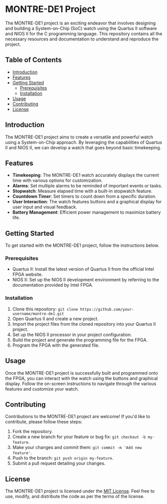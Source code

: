 # MONTRE-DE1 Project


The MONTRE-DE1 project is an exciting endeavor that involves designing and building a System-on-Chip (SoC) watch using the Quartus II software and NIOS II for the C programming language. This repository contains all the necessary resources and documentation to understand and reproduce the project.

## Table of Contents
- [Introduction](#introduction)
- [Features](#features)
- [Getting Started](#getting-started)
  - [Prerequisites](#prerequisites)
  - [Installation](#installation)
- [Usage](#usage)
- [Contributing](#contributing)
- [License](#license)

## Introduction
The MONTRE-DE1 project aims to create a versatile and powerful watch using a System-on-Chip approach. By leveraging the capabilities of Quartus II and NIOS II, we can develop a watch that goes beyond basic timekeeping.

## Features
- **Timekeeping**: The MONTRE-DE1 watch accurately displays the current time with various options for customization.
- **Alarms**: Set multiple alarms to be reminded of important events or tasks.
- **Stopwatch**: Measure elapsed time with a built-in stopwatch feature.
- **Countdown Timer**: Set timers to count down from a specific duration.
- **User Interaction**: The watch features buttons and a graphical display for user input and visual feedback.
- **Battery Management**: Efficient power management to maximize battery life.

## Getting Started
To get started with the MONTRE-DE1 project, follow the instructions below.

### Prerequisites
- Quartus II: Install the latest version of Quartus II from the official Intel FPGA website.
- NIOS II: Set up the NIOS II development environment by referring to the documentation provided by Intel FPGA.

### Installation
1. Clone this repository: `git clone https://github.com/your-username/montre-de1.git`
2. Open Quartus II and create a new project.
3. Import the project files from the cloned repository into your Quartus II project.
4. Set up the NIOS II processor in your project configuration.
5. Build the project and generate the programming file for the FPGA.
6. Program the FPGA with the generated file.

## Usage
Once the MONTRE-DE1 project is successfully built and programmed onto the FPGA, you can interact with the watch using the buttons and graphical display. Follow the on-screen instructions to navigate through the various features and customize your watch.

## Contributing
Contributions to the MONTRE-DE1 project are welcome! If you'd like to contribute, please follow these steps:
1. Fork the repository.
2. Create a new branch for your feature or bug fix: `git checkout -b my-feature`.
3. Make your changes and commit them: `git commit -m 'Add new feature'`.
4. Push to the branch: `git push origin my-feature`.
5. Submit a pull request detailing your changes.

## License
The MONTRE-DE1 project is licensed under the [MIT License](LICENSE). Feel free to use, modify, and distribute the code as per the terms of the license.
